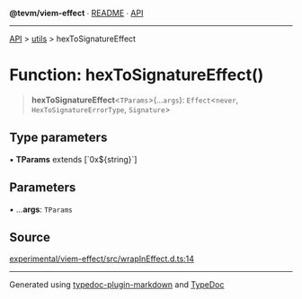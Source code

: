 **@tevm/viem-effect** ∙ [README](../../README.md) ∙ [API](../../API.md)

***

[API](../../API.md) > [utils](../README.md) > hexToSignatureEffect

# Function: hexToSignatureEffect()

> **hexToSignatureEffect**\<`TParams`\>(...`args`): `Effect`\<`never`, `HexToSignatureErrorType`, `Signature`\>

## Type parameters

▪ **TParams** extends [\`0x${string}\`]

## Parameters

▪ ...**args**: `TParams`

## Source

[experimental/viem-effect/src/wrapInEffect.d.ts:14](https://github.com/evmts/tevm-monorepo/blob/main/experimental/viem-effect/src/wrapInEffect.d.ts#L14)

***
Generated using [typedoc-plugin-markdown](https://www.npmjs.com/package/typedoc-plugin-markdown) and [TypeDoc](https://typedoc.org/)
